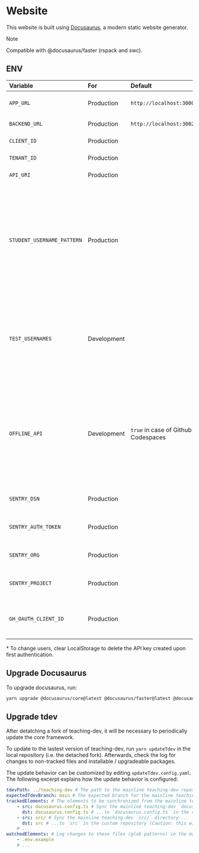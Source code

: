 # Website

This website is built using [Docusaurus](https://docusaurus.io/), a modern static website generator.

> [!NOTE]
> Compatible with @docusaurus/faster (rspack and swc). 

## ENV

| Variable                   | For         | Default                             | Example                          | Description                                                                                                                                                        |
| :------------------------- | :---------- | :---------------------------------- | :------------------------------- | :----------------------------------------------------------------------------------------------------------------------------------------------------------------- |
| `APP_URL`                  | Production  | `http://localhost:3000`             |                                  | Domain of the hosted app                                                                                                                                           |
| `BACKEND_URL`              | Production  | `http://localhost:3002`             |                                  | Url of the API Endpoint                                                                                                                                            |
| `CLIENT_ID`                | Production  |                                     |                                  | Azure ID: Client ID                                                                                                                                                |
| `TENANT_ID`                | Production  |                                     |                                  | Azure AD: Tenant Id                                                                                                                                                |
| `API_URI`                  | Production  |                                     |                                  | Azure AD: API Url                                                                                                                                                  |
| `STUDENT_USERNAME_PATTERN` | Production  |                                     | `@edu`                           | Users with usernames matching this RegExp pattern are displayed as students (regardless of admin status). If unset, all non-admin users are displayed as students. |
| `TEST_USERNAMES`           | Development |                                     | `admin.bar@bazz.ch;test@user.ch` | To log in offline. First user is selected as default. Must all correspond to a user emails found in the API's database.\*                                          |
| `OFFLINE_API`              | Development | `true` in case of Github Codespaces | `true`                           | In case the project shall be fully functional, but persisting data is not needed (e.g. when run in Github Codespace), set this option to true.                     |
| `SENTRY_DSN`               | Production  |                                     |                                  | Sentry DSN for error tracking                                                                                                                                      |
| `SENTRY_AUTH_TOKEN`        | Production  |                                     |                                  | Sentry Auth Token for error tracking                                                                                                                               |
| `SENTRY_ORG`               | Production  |                                     |                                  | Sentry Org for error tracking                                                                                                                                      |
| `SENTRY_PROJECT`           | Production  |                                     |                                  | Sentry Project for error tracking                                                                                                                                  |
| `GH_OAUTH_CLIENT_ID`       | Production  |                                     |                                  | Client ID for the GitHub OAuth app used for CMS auth                                                                                                               |

\* To change users, clear LocalStorage to delete the API key created upon first authentication.<br />

## Upgrade Docusaurus

To upgrade docusaurus, run:

```bash
yarn upgrade @docusaurus/core@latest @docusaurus/faster@latest @docusaurus/preset-classic@latest @docusaurus/theme-classic@latest @docusaurus/theme-common@latest @docusaurus/module-type-aliases@latest @docusaurus/plugin-rsdoctor@latest @docusaurus/tsconfig@latest @docusaurus/types@latest
```

## Upgrade tdev
After detatching a fork of teaching-dev, it will be necessary to periodically update the core framework.

To update to the lastest version of teaching-dev, run `yarn updateTdev` in the local repository (i.e. the detached fork). Afterwards, check the log for changes to non-tracked files and installable / upgradeable packages.

The update behavior can be customized by editing `updateTdev.config.yaml`. The following excerpt explains how the update behavior is configured:
```yaml
tdevPath: ../teaching-dev # The path to the mainline teaching-dev repository.
expectedTdevBranch: main # The expected branch for the mainline teaching-dev repository. Change this only to update a pre-release or historic branch.
trackedElements: # The elements to be synchronized from the mainline teaching-dev repository to the local repository.
    - src: docusaurus.config.ts # Sync the mainline teaching-dev `docusaurus.config.ts` file...
      dst: docusaurus.config.ts # ...to `docusaurus.config.ts` in the custom repository.
    - src: src/ # Sync the mainline teaching-dev `src/` directory...
      dst: src # ...to `src` in the custom repository (Caution: this will override / delete custom files in the custom `src` repository!)
    # ...
watchedElements: # Log changes to these files (glob patterns) in the mainline teaching-dev repository without modifying local files.
    - .env.example
    # ...
```